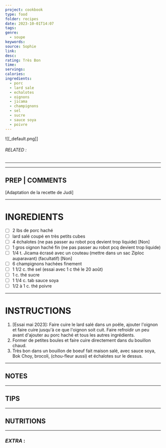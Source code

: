 ```yaml
---
project: cookbook
type: food
folder: recipes
date: 2023-10-01T14:07
tags: 
genre:
  - soupe
keywords: 
source: Sophie
link: 
desc: 
rating: Très Bon
time: 
servings: 
calories: 
ingredients:
  - porc
  - lard sale
  - echalotes
  - oignons
  - jicama
  - champignons
  - sel
  - sucre
  - sauce soya
  - poivre
---
```


![[_default.png]]
###### *RELATED* : 
---


---
## PREP | COMMENTS

[Adaptation de la recette de Judi]

---
# INGREDIENTS

- [ ] 2 lbs de porc haché
- [ ] lard salé coupé en très petits cubes
- [ ] 4 échalotes (ne pas passer au robot pcq devient trop liquide) [Non]
- [ ] 1 gros oignon haché fin (ne pas passer au robot pcq devient trop liquide)
- [ ] 1/4 t. Jicama écrasé avec un couteau (mettre dans un sac Ziploc auparavant) (facultatif) [Non]
- [ ] 6 champignons hachées finement
- [ ] 1 1/2 c. thé sel (essai avec 1 c thé le 20 août)
- [ ] 1 c. thé sucre
- [ ] 1 1/4 c. tab sauce soya
- [ ] 1/2 à 1 c. thé poivre

---
# INSTRUCTIONS

1. [Essai mai 2023]: Faire cuire le lard salé dans un poêle, ajouter l'oignon et faire cuire jusqu'à ce que l'oignon soit cuit. Faire refroidir un peu avant d'ajouter au porc haché et tous les autres ingrédients.
2. Former de petites boules et faire cuire directement dans du bouillon chaud.
3. Très bon dans un bouillon de boeuf fait maison salé, avec sauce soya, Bok Choy, brocoli, (chou-fleur aussi) et échalotes sur le dessus.

---
## NOTES



---
## TIPS



---
## NUTRITIONS



---
### *EXTRA* :



